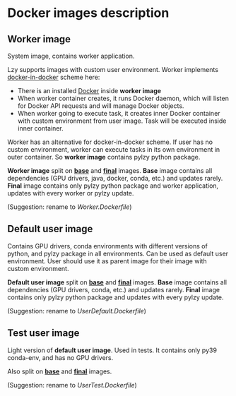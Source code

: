# Docker images description

## Worker image

System image, contains worker application.

Lzy supports images with custom user environment. Worker implements 
[docker-in-docker](https://www.docker.com/blog/docker-can-now-run-within-docker/) scheme here:

* There is an installed [Docker](https://docs.docker.com/get-started/overview/) inside **worker image**
* When worker container creates, it runs Docker daemon, 
which will listen for Docker API requests and will manage Docker objects.
* When worker going to execute task, it creates inner Docker container with custom environment from user image. 
Task will be executed inside inner container.

Worker has an alternative for docker-in-docker scheme. 
If user has no custom environment, worker can execute tasks in its own environment in outer container. 
So **worker image** contains pylzy python package.

**Worker image** split on **[base](System.Base.Dockerfile)** and **[final](System.Dockerfile)** images.
**Base** image contains all dependencies (GPU drivers, java, docker, conda, etc.) and updates rarely.
**Final** image contains only pylzy python package and worker application, updates with every worker or pylzy update.

(Suggestion: rename to _Worker.Dockerfile_)

## Default user image

Contains GPU drivers, conda environments with different versions of python, and pylzy package in all environments.
Can be used as default user environment. User should use it as parent image for their image with custom environment.

**Default user image** split on **[base](DefaultEnv.Base.Dockerfile)** and **[final](DefaultEnv.Dockerfile)** images.
**Base** image contains all dependencies (GPU drivers, conda, etc.) and updates rarely.
**Final** image contains only pylzy python package and updates with every pylzy update.

(Suggestion: rename to _UserDefault.Dockerfile_)

## Test user image

Light version of **default user image**. Used in tests.
It contains only py39 conda-env, and has no GPU drivers.

Also split on **[base](TestEnv.Base.Dockerfile)** and **[final](TestEnv.Dockerfile)** images.

(Suggestion: rename to _UserTest.Dockerfile_)
